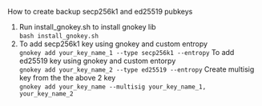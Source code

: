 How to create backup secp256k1 and ed25519 pubkeys
1. Run install_gnokey.sh to install gnokey lib <br />
    ```bash install_gnokey.sh```
2. To add secp256k1 key using gnokey and custom entropy <br />
	```gnokey add your_key_name_1 --type secp256k1 --entropy```
   To add ed25519 key using gnokey and custom entorpy <br />
   	```gnokey add your_key_name_2 --type ed25519 --entropy```
   Create multisig key from the the above 2 key <br />
   	```gnokey add your_key_name --multisig your_key_name_1, your_key_name_2```
